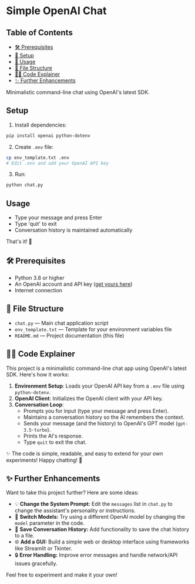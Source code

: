 # Simple OpenAI Chat

## Table of Contents
- [🛠️ Prerequisites](#prerequisites)
- [🚀 Setup](#setup)
- [💬 Usage](#usage)
- [📁 File Structure](#file-structure)
- [🧑‍💻 Code Explainer](#code-explainer)
- [✨ Further Enhancements](#further-enhancements)

Minimalistic command-line chat using OpenAI's latest SDK.

## Setup

1. Install dependencies:
```bash
pip install openai python-dotenv
```

2. Create `.env` file:
```bash
cp env_template.txt .env
# Edit .env and add your OpenAI API key
```

3. Run:
```bash
python chat.py
```

## Usage

- Type your message and press Enter
- Type 'quit' to exit
- Conversation history is maintained automatically

That's it! 🚀 

## 🛠️ Prerequisites

- Python 3.8 or higher
- An OpenAI account and API key ([get yours here](https://platform.openai.com/account/api-keys))
- Internet connection

## 📁 File Structure

- `chat.py` — Main chat application script
- `env_template.txt` — Template for your environment variables file
- `README.md` — Project documentation (this file)

## 🧑‍💻 Code Explainer

This project is a minimalistic command-line chat app using OpenAI's latest SDK. Here's how it works:

1. **Environment Setup**: Loads your OpenAI API key from a `.env` file using `python-dotenv`.
2. **OpenAI Client**: Initializes the OpenAI client with your API key.
3. **Conversation Loop**: 
   - Prompts you for input (type your message and press Enter).
   - Maintains a conversation history so the AI remembers the context.
   - Sends your message (and the history) to OpenAI's GPT model (`gpt-3.5-turbo`).
   - Prints the AI's response.
   - Type `quit` to exit the chat.

✨ The code is simple, readable, and easy to extend for your own experiments! Happy chatting! 🤖 

## ✨ Further Enhancements

Want to take this project further? Here are some ideas:

- 💡 **Change the System Prompt:** Edit the `messages` list in `chat.py` to change the assistant's personality or instructions.
- 🤖 **Switch Models:** Try using a different OpenAI model by changing the `model` parameter in the code.
- 📝 **Save Conversation History:** Add functionality to save the chat history to a file.
- 🌐 **Add a GUI:** Build a simple web or desktop interface using frameworks like Streamlit or Tkinter.
- 🔒 **Error Handling:** Improve error messages and handle network/API issues gracefully.

Feel free to experiment and make it your own! 